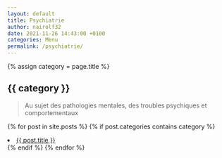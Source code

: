 ```yaml
---
layout: default
title: Psychiatrie
author: nairolf32
date: 2021-11-26 14:43:00 +0100
categories: Menu
permalink: /psychiatrie/
---
```


{% assign category = page.title %}

<h2>{{ category }}</h2>

> Au sujet des pathologies mentales, des troubles psychiques et comportementaux

{% for post in site.posts %}
{% if post.categories contains category %}
<li> <a href="{{ post.url | relative_url }}">{{ post.title }}</a></li>
{% endif %}
{% endfor %}
